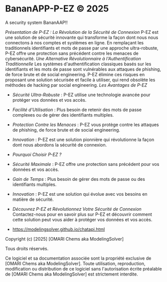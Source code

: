 # BananAPP-P-EZ © 2025

A security system BananAAP!!     


*Présentation de P-EZ : La Révolution de la Sécurité de Connexion* P-EZ est une solution de sécurité innovante qui transforme la façon dont nous nous connectons à nos comptes et systèmes en ligne. En remplaçant les traditionnels identifiants et mots de passe par une approche ultra-robuste, P-EZ offre une protection sans précédent contre les menaces de cybersécurité. *Une Alternative Révolutionnaire à l'Authentification Traditionnelle* Les systèmes d'authentification classiques basés sur les identifiants et les mots de passe sont vulnérables aux attaques de phishing, de force brute et de social engineering. P-EZ élimine ces risques en proposant une solution sécurisée et facile à utiliser, qui rend obsolète les méthodes de hacking par social engineering.
*Les Avantages de P-EZ*
- *Sécurité Ultra-Robuste* : P-EZ utilise une technologie avancée pour protéger vos données et vos accès.
- *Facilité d'Utilisation* : Plus besoin de retenir des mots de passe complexes ou de gérer des identifiants multiples.
- *Protection Contre les Menaces* : P-EZ vous protège contre les attaques de phishing, de force brute et de social engineering.
- *Innovation* : P-EZ est une solution pionnière qui révolutionne la façon dont nous abordons la sécurité de connexion.
- *Pourquoi Choisir P-EZ ?*
- *Sécurité Maximale* : P-EZ offre une protection sans précédent pour vos données et vos accès.
- *Gain de Temps* : Plus besoin de gérer des mots de passe ou des identifiants multiples.
- *Innovation* : P-EZ est une solution qui évolue avec vos besoins en matière de sécurité.
- *Découvrez P-EZ et Révolutionnez Votre Sécurité de Connexion* Contactez-nous pour en savoir plus sur P-EZ et découvrir comment cette solution peut vous aider à protéger vos données et vos accès.

-  https://modelingsolver.github.io/chatapi.html

  Copyright (c) [2025] [OMARI Chems aka ModelingSolver]

Tous droits réservés.

Ce logiciel et sa documentation associée sont la propriété exclusive de [OMARI Chems aka ModelingSolver]. Toute utilisation, reproduction, modification ou distribution de ce logiciel sans l'autorisation écrite préalable de [OMARI Chems aka ModelingSolver] est strictement interdite.
